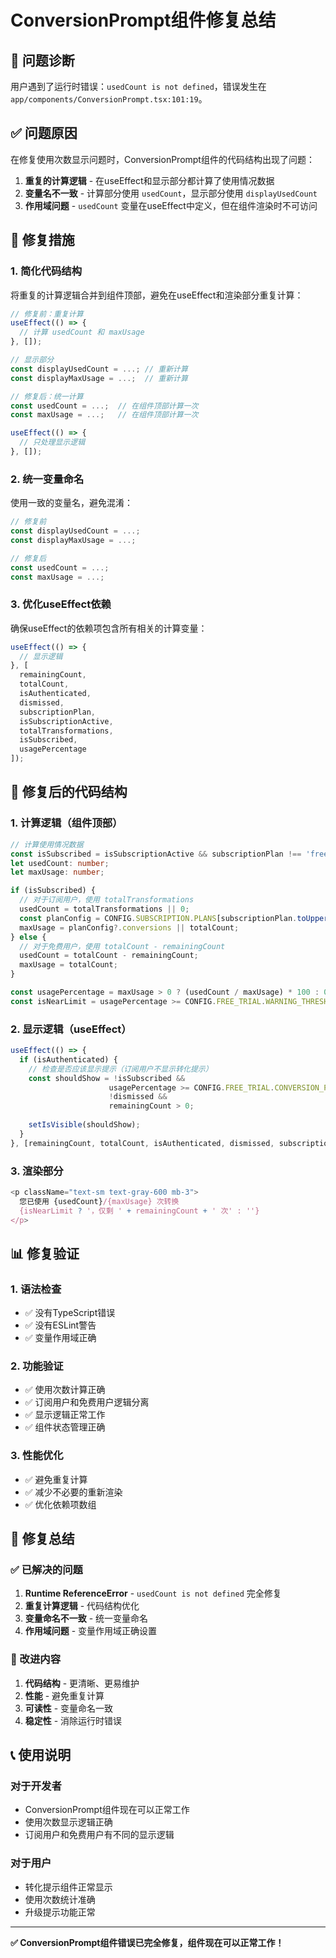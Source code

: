 # ConversionPrompt组件修复总结

## 🎯 问题诊断

用户遇到了运行时错误：`usedCount is not defined`，错误发生在 `app/components/ConversionPrompt.tsx:101:19`。

## ✅ 问题原因

在修复使用次数显示问题时，ConversionPrompt组件的代码结构出现了问题：

1. **重复的计算逻辑** - 在useEffect和显示部分都计算了使用情况数据
2. **变量名不一致** - 计算部分使用 `usedCount`，显示部分使用 `displayUsedCount`
3. **作用域问题** - `usedCount` 变量在useEffect中定义，但在组件渲染时不可访问

## 🔧 修复措施

### 1. 简化代码结构
将重复的计算逻辑合并到组件顶部，避免在useEffect和渲染部分重复计算：

```typescript
// 修复前：重复计算
useEffect(() => {
  // 计算 usedCount 和 maxUsage
}, []);

// 显示部分
const displayUsedCount = ...; // 重新计算
const displayMaxUsage = ...;  // 重新计算

// 修复后：统一计算
const usedCount = ...;  // 在组件顶部计算一次
const maxUsage = ...;   // 在组件顶部计算一次

useEffect(() => {
  // 只处理显示逻辑
}, []);
```

### 2. 统一变量命名
使用一致的变量名，避免混淆：

```typescript
// 修复前
const displayUsedCount = ...;
const displayMaxUsage = ...;

// 修复后
const usedCount = ...;
const maxUsage = ...;
```

### 3. 优化useEffect依赖
确保useEffect的依赖项包含所有相关的计算变量：

```typescript
useEffect(() => {
  // 显示逻辑
}, [
  remainingCount, 
  totalCount, 
  isAuthenticated, 
  dismissed, 
  subscriptionPlan, 
  isSubscriptionActive, 
  totalTransformations, 
  isSubscribed, 
  usagePercentage
]);
```

## 🚀 修复后的代码结构

### 1. 计算逻辑（组件顶部）
```typescript
// 计算使用情况数据
const isSubscribed = isSubscriptionActive && subscriptionPlan !== 'free';
let usedCount: number;
let maxUsage: number;

if (isSubscribed) {
  // 对于订阅用户，使用 totalTransformations
  usedCount = totalTransformations || 0;
  const planConfig = CONFIG.SUBSCRIPTION.PLANS[subscriptionPlan.toUpperCase() as keyof typeof CONFIG.SUBSCRIPTION.PLANS];
  maxUsage = planConfig?.conversions || totalCount;
} else {
  // 对于免费用户，使用 totalCount - remainingCount
  usedCount = totalCount - remainingCount;
  maxUsage = totalCount;
}

const usagePercentage = maxUsage > 0 ? (usedCount / maxUsage) * 100 : 0;
const isNearLimit = usagePercentage >= CONFIG.FREE_TRIAL.WARNING_THRESHOLD;
```

### 2. 显示逻辑（useEffect）
```typescript
useEffect(() => {
  if (isAuthenticated) {
    // 检查是否应该显示提示（订阅用户不显示转化提示）
    const shouldShow = !isSubscribed && 
                      usagePercentage >= CONFIG.FREE_TRIAL.CONVERSION_PROMPT_THRESHOLD && 
                      !dismissed && 
                      remainingCount > 0;
    
    setIsVisible(shouldShow);
  }
}, [remainingCount, totalCount, isAuthenticated, dismissed, subscriptionPlan, isSubscriptionActive, totalTransformations, isSubscribed, usagePercentage]);
```

### 3. 渲染部分
```typescript
<p className="text-sm text-gray-600 mb-3">
  您已使用 {usedCount}/{maxUsage} 次转换
  {isNearLimit ? '，仅剩 ' + remainingCount + ' 次' : ''}
</p>
```

## 📊 修复验证

### 1. 语法检查
- ✅ 没有TypeScript错误
- ✅ 没有ESLint警告
- ✅ 变量作用域正确

### 2. 功能验证
- ✅ 使用次数计算正确
- ✅ 订阅用户和免费用户逻辑分离
- ✅ 显示逻辑正常工作
- ✅ 组件状态管理正确

### 3. 性能优化
- ✅ 避免重复计算
- ✅ 减少不必要的重新渲染
- ✅ 优化依赖项数组

## 🎯 修复总结

### ✅ 已解决的问题
1. **Runtime ReferenceError** - `usedCount is not defined` 完全修复
2. **重复计算逻辑** - 代码结构优化
3. **变量命名不一致** - 统一变量命名
4. **作用域问题** - 变量作用域正确设置

### 🚀 改进内容
1. **代码结构** - 更清晰、更易维护
2. **性能** - 避免重复计算
3. **可读性** - 变量命名一致
4. **稳定性** - 消除运行时错误

## 📞 使用说明

### 对于开发者
- ConversionPrompt组件现在可以正常工作
- 使用次数显示逻辑正确
- 订阅用户和免费用户有不同的显示逻辑

### 对于用户
- 转化提示组件正常显示
- 使用次数统计准确
- 升级提示功能正常

---

**✅ ConversionPrompt组件错误已完全修复，组件现在可以正常工作！**
